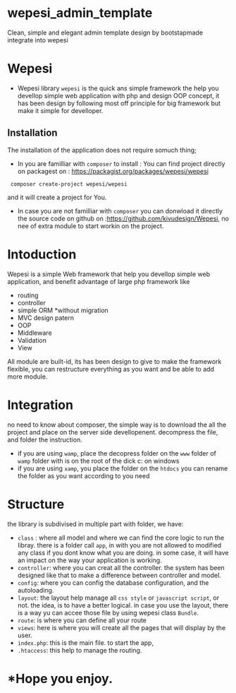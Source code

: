 # wepesi_admin_template
Clean, simple and elegant admin template design by bootstapmade integrate into wepesi
# Wepesi
* Wepesi library
`wepesi` is the quick ans simple framework the help you devellop simple web application with php and design OOP concept,
it has been design by following most off principle for big framework but make it simple for develloper.

## Installation
The installation of the application does not require somuch thing;
- In you are familliar with `composer` to install :
You can find project directly on packagest on : https://packagist.org/packages/wepesi/wepesi
```shell
 composer create-project wepesi/wepesi
```
and it will create a project for You.

- In case you are not familliar with `composer` you can donwload it directly the source code on github on :https://github.com/kivudesign/Wepesi, no nee of extra module to start workin on the project.

# Intoduction
Wepesi is a simple Web framework that help you devellop simple web application, and benefit advantage of large php framework like
- routing
- controller
- simple ORM *without migration
- MVC design patern
- OOP
- Middleware
- Validation
- View

All module are built-id, its has been design to give to make the framework flexible, you can restructure everything as you want and be able to add more module.

# Integration
no need to know about composer, the simple way is to download the all the project and place on the server side devellopenent.
decompress the file, and folder the instruction.
- if you are using `wamp`, place the decopress folder on the `www` folder of `wamp` folder with is on the root of the dick c: on windows
- if you are using `xamp`, you place the folder on the `htdocs`
you can rename the folder as you want according to you need

# Structure
the library is subdivised in multiple part with folder, we have:
- `class` : where all model and where we can find the core logic to run the libray. 
          there is a folder call `app`, in with you are not allowed to modified any class if you dont know what you are doing.
          in some case, it will have an impact on the way your application is working.
- `controller`: where you can creat all the controller. the system has been designed like that to make a difference between controller and model.
- `config`: where you can config the database configuration, and the autoloading.
- `layout`: the layout help manage all `css style` or `javascript script`, or not. the idea, is to have a better logical. in case you use the layout, 
          there is a way yu can accee those file by using wepesi class `Bundle`.
- `route`: is where you can define all your route
- `views`: here is where you will create all the pages that will display by the user.
- `index.php`: this is the main file. to start the app,
- `.htaccess`: this help to manage the routing.

# *Hope you enjoy.